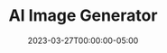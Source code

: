 ---
layout: ext_single
title: AI Image Generator
slug: ai-image-generator
desc: Integrate DALL-E in your streams.
category: utilities
date: '2023-03-27T00:00:00-05:00'
permalink: extensions/utilities/:slug
download_url: https://christinak.itch.io/ai-image-generator
developer_name: Christina K.
developer_url: https://christinak.itch.io
icon_local: image_generator_ico.png
trailer: https://www.youtube.com/embed/7XYyDKLiqA8
screenshots_local: image_generator_deck.png
version: 1.0
sammi_version: '2023.1.1^'
platform: Any
overview: |
  
    Allows you to generate and edit AI images with simple SAMMI commands. 

    ##### Features  

    **Generating images**
    - Generate new image(s) based on a prompt
    - Generate image variation(s) based on a provided image
    - Generate image edit(s) based on a provided image and mask. 

    **Saving Images**
    - Saves the generated image(s) to URL or to a file. 

    **User friendly**
    - Lots of checks implemented to avoid sending invalid parameters to Open API
    - Automatically generates new file names to prevent overwriting old files
    - Saves image URLs or file paths in an array within the button for easy access
    - All image URLs are also saved in a text file to prevent loss in case of crashes

    ##### Important information
    - DALL-E is a paid service, it requires an OpenAI account and a credit card
    - See pricing info here: [https://openai.com/pricing](https://openai.com/pricing)
    - You must monitor your own usage and set usage limits (described in the setup guide)
 
    *By installing this extension you're agreeing to be monitoring your own usage and cost, and NOT using the extension (i.e. uninstalling it from Bridge) if you notice a high usage. In that case, please report it to Christina on Itch or Discord.*   

    *Icon generated by OpenAI*

setup: |
    ##### PLEASE REVIEW BEFORE USING THE EXTENSION: 
    - DALL-E is a paid service, it requires an OpenAI account and a credit card
    - Always monitor your usage via the official OpenAI dashboard
    - Set usage limits via the official OpenAI dashboard
    - As this is a beta release of the extension, using it could potentially lead
    to higher API calls usage due to user error or possible bugs. 

    1. Install the extension. You can follow the [Extension Install Guide](https://sammi.solutions/extensions/install).
    2. Setup your INIT button
       - `API Key`: 
            1. Navigate to [https://platform.openai.com/signup](https://platform.openai.com/signup)
            2. Login or create a new account
            3. Click on 'Personal' profile in the top right corner and select View API Keys
            4. Create a new secret key
            5. Copy paste the key in the Open AI API box in the INIT button
            6. Set up your payment method (else it won't work - the service is not free)
            7. Set you usage limits at [https://platform.openai.com/account/billing/limits](https://platform.openai.com/account/billing/limits)

    <div class="alert alert-info mt-2" role="alert">Image generation can take a while. Adjust your delays for the following commands accordingly, 60 seconds or more is recommended to account for high traffic.</div>

    ##### DALL-E Generate
    Generates a new image based on a prompt. All buttons with DALL-E commands must be set to persistent.

    | Box Name | Description| 
    |-------|--------|
    Prompt	|The image description, the more detailed the better, max 1000 characters
    Amount|	Amount of images to generate, between 1-10
    Size	|Size of the generated image
    Response|	Save the image as a file or as a URL. If saving it as a file, it will be saved in your SAMMI folder/Ext/image generations. To prevent files from being accidentally overridden, the filename is automatically generated in the following format: `DALL·E {timestamp} - {truncated prompt}_{index}.png`
    Save As Variable|	Variable to save the result into, won't be set at all if generating failed. If saving the image as a file, it will be an array containing all image file paths. If saving the image as a URL, it will be an array containing all image URLs
    Save as Variable (status)	|Variable to save the status result into. If the request succeeds, it will be set to `1`, if not, it will be set to `0`
    {:class='table table-secondary w-auto table-hover text-break' }	

    ##### DALL-E Variations
    Generates image variations based on the supplied image. All buttons with DALL-E commands must be set to persistent.


    | Box Name | Description| 
    |-------|--------|
    Image File Path|	The image to use as the basis for the variation(s). Must be a valid PNG file, less than 4MB, and square
    Amount	|Amount of images to generate, between 1-10
    Size|	Size of the generated image
    Response	|Save the image as a file or as a URL. If saving it as a file, it will be saved in your SAMMI folder/Ext/image generations. To prevent files from being accidentally overridden, the filename is automatically generated in the following format: `DALL·E Variations {timestamp} - {filename}_{index}.png`
    Save As Variable|	Variable to save the result into. If saving the image as a file, it will be an array containing all image file paths. If saving the image as a URL, it will be an array containing all image URLs
    Save as Variable (status)|	Variable to save the status result into. If the request succeeds, it will be set to `1`, if not, it will be set to `0`
    {:class='table table-secondary w-auto table-hover text-break' }	

    ##### DALL-E Edit
    Creates an edited or extended image given an original image and a prompt. All buttons with DALL-E commands must be set to persistent.

    | Box Name | Description| 
    |-------|--------|
    Image File Path|	The image to edit, must be a valid PNG file, less than 4MB, and square
    Mask File Path	|An additional image whose fully transparent areas indicate where the image should be edited. Must be a valid PNG file, less than 4MB, and square |
    | Prompt | The desired image description, max 1000 characters |
    | Amount | Amount of images to generate, between 1-10 |
    | Size | Size of the generated image |
    | Response | Save the image as a file or as a URL. If saving it as a file, it will be saved in your SAMMI folder/Ext/image generations. To prevent files from being accidentally overridden, the filename is automatically generated in the following format: `DALL·E {timestamp} - {originalFileName}_{index}.png` |
    | Save As Variable | Variable to save the result into. If saving the image as a file, it will be an array containing all image file paths. If saving the image as a URL, it will be an array containing all image URLs |
    | Save as Variable (status) | Variable to save the status result into. If the request succeeds, it will be set to `1` (succeeded), if not, it will be set to `0` (failed) |
    {:class='table table-secondary w-auto table-hover text-break' }
privacy_collect: false
---
